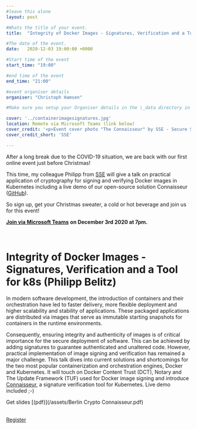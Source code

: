 ```yaml
---
#leave this alone
layout: post

#Whats the title of your event.
title:  "Integrity of Docker Images - Signatures, Verification and a Tool for k8s"

#The date of the event.
date:   2020-12-03 19:00:00 +0000

#Start time of the event
start_time: "19:00"

#end time of the event
end_time: "21:00"

#event organiser details
organiser: "Christoph Hamsen"

#Make sure you setup your Organiser details in the \_data directory in the organisers.yml file

cover: '../containerimagesignatures.jpg'
location: Remote via Microsoft Teams (link below)
cover_credit: '<p>Event cover photo "The Connaisseur" by SSE - Secure Systems Engineering</p>'
cover_credit_short: 'SSE'

---
```


After a long break due to the COVID-19 situation, we are back with our first online event just before Christmas!

This time, my colleague Philipp from [SSE](https://securesystems.de/) will give a talk on practical application of cryptography for signing and verifying Docker images in Kubernetes including a live demo of our open-source solution Connaisseur ([GitHub](https://github.com/sse-secure-systems/connaisseur)).

So sign up, get your Christmas sweater, a cold or hot beverage and join us for this event!

[**Join via Microsoft Teams**](https://teams.microsoft.com/l/meetup-join/19%3ameeting_NWMxYzY0NDUtOTM4YS00ZDEzLTk1YjItYTA2YTBmOTUwNzQz%40thread.v2/0?context=%7b%22Tid%22%3a%2269e6ba83-404c-4550-9e3d-f26613ec0fb3%22%2c%22Oid%22%3a%2223633975-4d32-40d0-922c-01973f1a8fc8%22%7d) **on December 3rd 2020 at 7pm.**

<br/>


# Integrity of Docker Images - Signatures, Verification and a Tool for k8s (Philipp Belitz)
In modern software development, the introduction of containers and their orchestration have led to faster delivery, more flexible deployment and higher scalability and stability of applications. These packaged applications are distributed via images that serve as immutable starting snapshots for containers in the runtime environments.

Consequently, ensuring integrity and authenticity of images is of critical importance for the secure deployment of software. This can be achieved by adding signatures to guarantee authenticated and unaltered code. However, practical implementation of image signing and verification has remained a major challenge. This talk dives into current solutions and shortcomings for the two most popular containerization and orchestration engines, Docker and Kubernetes. It will touch on Docker Content Trust (DCT), Notary and The Update Framework (TUF) used for Docker image signing and introduce [Connaisseur](https://github.com/sse-secure-systems/connaisseur), a signature verification tool for Kubernetes. Live demo included ;-)


Get slides [(pdf)](/assets/Berlin Crypto Connaisseur.pdf)

<br/>
<a href=' https://www.eventbrite.com/e/integrity-of-docker-images-signatures-verification-and-a-tool-for-k8s-tickets-129022328257?ref=estw' class="button button-primary">Register</a>

